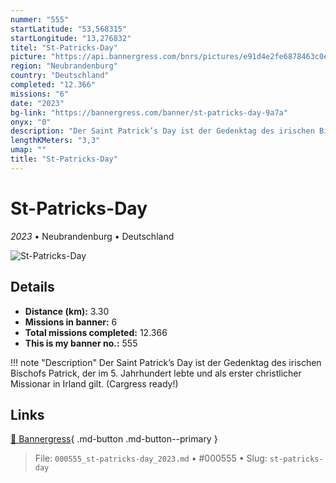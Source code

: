 ```yaml
---
nummer: "555"
startLatitude: "53,568315"
startLongitude: "13,276832"
titel: "St-Patricks-Day"
picture: "https://api.bannergress.com/bnrs/pictures/e91d4e2fe6878463c0eae2f711628455"
region: "Neubrandenburg"
country: "Deutschland"
completed: "12.366"
missions: "6"
date: "2023"
bg-link: "https://bannergress.com/banner/st-patricks-day-9a7a"
onyx: "0"
description: "Der Saint Patrick’s Day ist der Gedenktag des irischen Bischofs Patrick, der im 5. Jahrhundert lebte und als erster christlicher Missionar in Irland gilt. (Cargress ready!)"
lengthKMeters: "3,3"
umap: ""
title: "St-Patricks-Day"
---
```

# St-Patricks-Day

*2023* • Neubrandenburg • Deutschland

![St-Patricks-Day](https://api.bannergress.com/bnrs/pictures/e91d4e2fe6878463c0eae2f711628455)

## Details
- **Distance (km):** 3.30
- **Missions in banner:** 6
- **Total missions completed:** 12.366
- **This is my banner no.:** 555


!!! note "Description"
    Der Saint Patrick’s Day ist der Gedenktag des irischen Bischofs Patrick, der im 5. Jahrhundert lebte und als erster christlicher Missionar in Irland gilt. (Cargress ready!)



## Links
[🔗 Bannergress](https://bannergress.com/banner/st-patricks-day-9a7a){ .md-button .md-button--primary }



> File: `000555_st-patricks-day_2023.md` • #000555 • Slug: `st-patricks-day`
